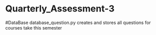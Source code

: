 # Quarterly_Assessment-3

#DataBase
    database_question.py creates and stores all questions for courses take this semester